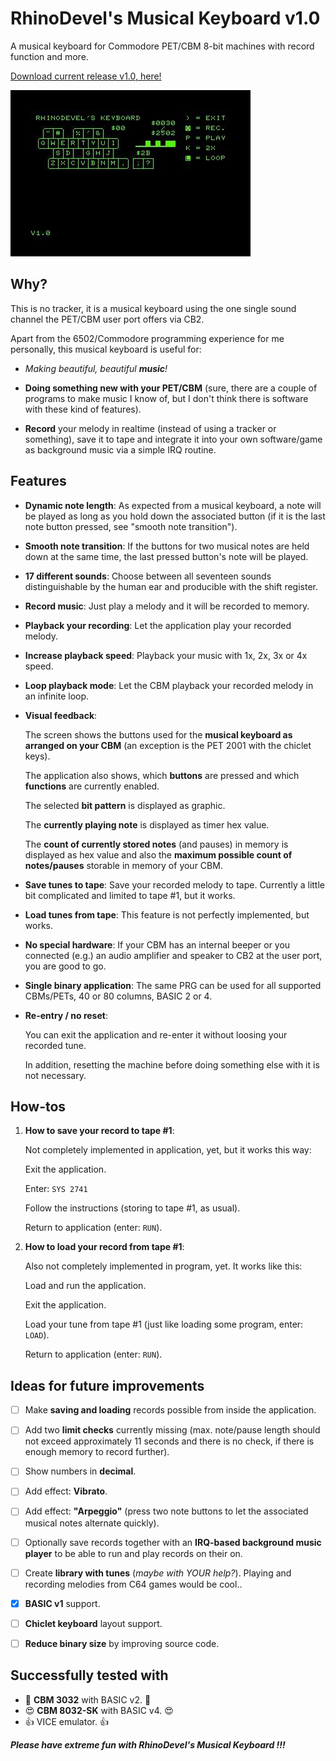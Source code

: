 # RhinoDevel's Musical Keyboard v1.0
A musical keyboard for Commodore PET/CBM 8-bit machines with record function and more.

[Download current release v1.0, here!](https://github.com/RhinoDevel/keyboard/releases/download/v1.0/keyboard.prg)

![Screenshot of RhinoDevel's Keyboard](/40col-v1_0.jpg?raw=true)

## Why?

This is no tracker, it is a musical keyboard using the one single sound channel
the PET/CBM user port offers via CB2.

Apart from the 6502/Commodore programming experience for me personally, this
musical keyboard is useful for:

- *Making beautiful, beautiful **music**!*

- **Doing something new with your PET/CBM** (sure, there are a couple of programs to
  make music I know of, but I don't think there is software with these kind of
  features).

- **Record** your melody in realtime (instead of using a tracker or something),
  save it to tape and integrate it into your own software/game as background
  music via a simple IRQ routine.

## Features

- **Dynamic note length**: As expected from a musical keyboard, a note will be
                       played as long as you hold down the associated button (if
                       it is the last note button pressed, see "smooth note
                       transition").

- **Smooth note transition**: If the buttons for two musical notes are held down at
                          the same time, the last pressed button's note will be
                          played.
                      
- **17 different sounds**: Choose between all seventeen sounds distinguishable by
                       the human ear and producible with the shift register.
                       
- **Record music**: Just play a melody and it will be recorded to memory.

- **Playback your recording**: Let the application play your recorded melody.

- **Increase playback speed**: Playback your music with 1x, 2x, 3x or 4x speed.

- **Loop playback mode**: Let the CBM playback your recorded melody in an infinite
                      loop.

- **Visual feedback**:

  The screen shows the buttons used for the **musical keyboard as arranged on
  your CBM** (an exception is the PET 2001 with the chiclet keys).

  The application also shows, which **buttons** are pressed and
  which **functions** are currently enabled.
                   
  The selected **bit pattern** is displayed as graphic.
                   
  The **currently playing note** is displayed as timer hex value.
                   
  The **count of currently stored notes** (and pauses) in memory is
  displayed as hex value and also the **maximum possible count of
  notes/pauses** storable in memory of your CBM.

- **Save tunes to tape**: Save your recorded melody to tape.
                      Currently a little bit complicated and limited to tape #1,
                      but it works.

- **Load tunes from tape**: This feature is not perfectly implemented, but works.

- **No special hardware**: If your CBM has an internal beeper or you connected
                       (e.g.) an audio amplifier and speaker to CB2 at the user
                       port, you are good to go.

- **Single binary application**: The same PRG can be used for all supported
                             CBMs/PETs, 40 or 80 columns, BASIC 2 or 4.
                             
- **Re-entry / no reset**:

  You can exit the application and re-enter it without loosing your recorded tune.
                       
  In addition, resetting the machine before doing something else with it is not
  necessary.
                       
## How-tos

1) **How to save your record to tape #1**:

   Not completely implemented in application, yet, but it works this way:

   Exit the application.

   Enter: `SYS 2741`

   Follow the instructions (storing to tape #1, as usual).

   Return to application (enter: `RUN`).

2) **How to load your record from tape #1**:

   Also not completely implemented in program, yet. It works like this:

   Load and run the application.

   Exit the application.

   Load your tune from tape #1 (just like loading some program, enter: `LOAD`).

   Return to application (enter: `RUN`).

## Ideas for future improvements

- [ ] Make **saving and loading** records possible from inside the application.

- [ ] Add two **limit checks** currently missing (max. note/pause length should not
  exceed approximately 11 seconds and there is no check, if there is enough
  memory to record further).

- [ ] Show numbers in **decimal**.

- [ ] Add effect: **Vibrato**.

- [ ] Add effect: **"Arpeggio"** (press two note buttons to let the associated musical
              notes alternate quickly).

- [ ] Optionally save records together with an **IRQ-based background music player** to
  be able to run and play records on their on.

- [ ] Create **library with tunes** (*maybe with YOUR help?*). Playing and recording
  melodies from C64 games would be cool..
              
- [x] **BASIC v1** support.

- [ ] **Chiclet keyboard** layout support.

- [ ] **Reduce binary size** by improving source code.

## Successfully tested with

- :smiling_face_with_three_hearts: **CBM 3032** with BASIC v2. :smiling_face_with_three_hearts:
- :heart_eyes: **CBM 8032-SK** with BASIC v4. :heart_eyes:
- :+1: VICE emulator. :+1:

***Please have extreme fun with RhinoDevel's Musical Keyboard !!!***
